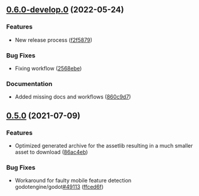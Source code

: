 ## [0.6.0-develop.0](https://github.com/deep-entertainment/speedy_gonzales/compare/0.5.0...0.6.0-develop.0) (2022-05-24)


### Features

* New release process ([f2f5879](https://github.com/deep-entertainment/speedy_gonzales/commit/f2f58792644cafc809ef153ff2987df77a5b9751))


### Bug Fixes

* Fixing workflow ([2568ebe](https://github.com/deep-entertainment/speedy_gonzales/commit/2568ebe90bf594e7ffc0cedf6e7ae144d19144f4))


### Documentation

* Added missing docs and workflows ([860c9d7](https://github.com/deep-entertainment/speedy_gonzales/commit/860c9d7b293eaf459b640029dfe22df38b368e85))



## [0.5.0](https://github.com/deep-entertainment/speedy_gonzales/compare/0.4.0...0.5.0) (2021-07-09)


### Features

* Optimized generated archive for the assetlib resulting in a much smaller asset to download ([86ac4eb](https://github.com/deep-entertainment/speedy_gonzales/commit/86ac4ebbae8797658cd621528314611bc8587cf8))


### Bug Fixes

* Workaround for faulty mobile feature detection godotengine/godot[#49113](https://github.com/deep-entertainment/speedy_gonzales/issues/49113) ([ffced6f](https://github.com/deep-entertainment/speedy_gonzales/commit/ffced6f3525b15937eb8d0501c1d02c2d5e0cf3e))

